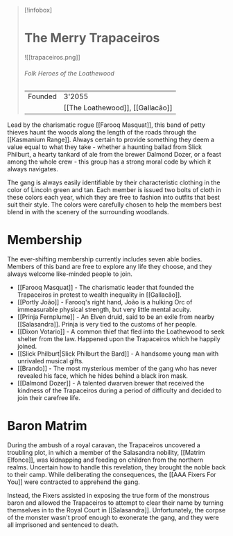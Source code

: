 > [!infobox]
> # The Merry Trapaceiros
> ![[trapaceiros.png]]
> ###### *Folk Heroes of the Loathewood*
> |   |   |
> | ---- | ---- |
> | Founded | 3'2055 |
> |  | [[The Loathewood]], [[Gallacão]] |

Lead by the charismatic rogue [[Farooq Masquat]], this band of petty thieves haunt the woods along the length of the roads through the [[Kasmanium Range]]. Always certain to provide something they deem a value equal to what they take - whether a haunting ballad from Slick Philburt, a hearty tankard of ale from the brewer Dalmond Dozer, or a feast among the whole crew - this group has a strong moral code by which it always navigates.

The gang is always easily identifiable by their characteristic clothing in the color of Lincoln green and tan. Each member is issued two bolts of cloth in these colors each year, which they are free to fashion into outfits that best suit their style. The colors were carefully chosen to help the members best blend in with the scenery of the surrounding woodlands.

# Membership

The ever-shifting membership currently includes seven able bodies. Members of this band are free to explore any life they choose, and they always welcome like-minded people to join.

- [[Farooq Masquat]] - The charismatic leader that founded the Trapaceiros in protest to wealth inequality in [[Gallacão]].
- [[Portly João]] - Farooq's right hand, João is a hulking Orc of immeasurable physical strength, but very little mental acuity.
- [[Prinja Fernplume]] - An Elven druid, said to be an exile from nearby [[Salasandra]]. Prinja is very tied to the customs of her people.
- [[Dixon Votario]] - A common thief that fled into the Loathewood to seek shelter from the law. Happened upon the Trapaceiros which he happily joined.
- [[Slick Philburt|Slick Philburt the Bard]] - A handsome young man with unrivaled musical gifts.
- [[Brando]] - The most mysterious member of the gang who has never revealed his face, which he hides behind a black iron mask.
- [[Dalmond Dozer]] - A talented dwarven brewer that received the kindness of the Trapaceiros during a period of difficulty and decided to join their carefree life.

# Baron Matrim

During the ambush of a royal caravan, the Trapaceiros uncovered a troubling plot, in which a member of the Salasandra nobility, [[Matrim Elfonce]], was kidnapping and feeding on children from the northern realms. Uncertain how to handle this revelation, they brought the noble back to their camp. While deliberating the consequences, the [[AAA Fixers For You]] were contracted to apprehend the gang.

Instead, the Fixers assisted in exposing the true form of the monstrous baron and allowed the Trapaceiros to attempt to clear their name by turning themselves in to the Royal Court in [[Salasandra]]. Unfortunately, the corpse of the monster wasn't proof enough to exonerate the gang, and they were all imprisoned and sentenced to death.